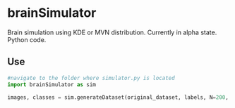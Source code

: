# brainSimulator
Brain simulation using KDE or MVN distribution. Currently in alpha state. Python code. 

## Use
```python 
#navigate to the folder where simulator.py is located
import brainSimulator as sim

images, classes = sim.generateDataset(original_dataset, labels, N=200, classes=[0, 1, 2], algorithm='PCA', method='mvnormal')
```
